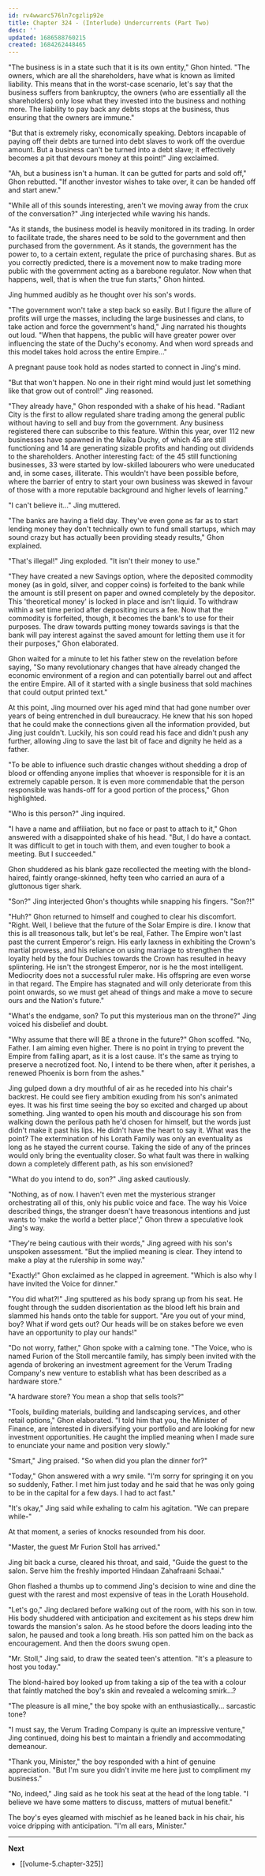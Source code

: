 ```yaml
---
id: rv4wwarc576ln7cgzlip92e
title: Chapter 324 - (Interlude) Undercurrents (Part Two)
desc: ''
updated: 1686588760215
created: 1684262448465
---
```


"The business is in a state such that it is its own entity," Ghon hinted. "The owners, which are all the shareholders, have what is known as limited liability. This means that in the worst-case scenario, let's say that the business suffers from bankruptcy, the owners (who are essentially all the shareholders) only lose what they invested into the business and nothing more. The liability to pay back any debts stops at the business, thus ensuring that the owners are immune."

"But that is extremely risky, economically speaking. Debtors incapable of paying off their debts are turned into debt slaves to work off the overdue amount. But a business can't be turned into a debt slave; it effectively becomes a pit that devours money at this point!" Jing exclaimed.

"Ah, but a business isn't a human. It can be gutted for parts and sold off," Ghon rebutted. "If another investor wishes to take over, it can be handed off and start anew."

"While all of this sounds interesting, aren't we moving away from the crux of the conversation?" Jing interjected while waving his hands.

"As it stands, the business model is heavily monitored in its trading. In order to facilitate trade, the shares need to be sold to the government and then purchased from the government. As it stands, the government has the power to, to a certain extent, regulate the price of purchasing shares. But as you correctly predicted, there is a movement now to make trading more public with the government acting as a barebone regulator. Now when that happens, well, that is when the true fun starts," Ghon hinted.

Jing hummed audibly as he thought over his son's words.

"The government won't take a step back so easily. But I figure the allure of profits will urge the masses, including the large businesses and clans, to take action and force the government's hand," Jing narrated his thoughts out loud. "When that happens, the public will have greater power over influencing the state of the Duchy's economy. And when word spreads and this model takes hold across the entire Empire..."

A pregnant pause took hold as nodes started to connect in Jing's mind.

"But that won't happen. No one in their right mind would just let something like that grow out of control!" Jing reasoned.

"They already have," Ghon responded with a shake of his head. "Radiant City is the first to allow regulated share trading among the general public without having to sell and buy from the government. Any business registered there can subscribe to this feature. Within this year, over 112 new businesses have spawned in the Maika Duchy, of which 45 are still functioning and 14 are generating sizable profits and handing out dividends to the shareholders. Another interesting fact: of the 45 still functioning businesses, 33 were started by low-skilled labourers who were uneducated and, in some cases, illiterate. This wouldn't have been possible before, where the barrier of entry to start your own business was skewed in favour of those with a more reputable background and higher levels of learning."

"I can't believe it..." Jing muttered.

"The banks are having a field day. They've even gone as far as to start lending money they don't technically own to fund small startups, which may sound crazy but has actually been providing steady results," Ghon explained.

"That's illegal!" Jing exploded. "It isn't their money to use."

"They have created a new Savings option, where the deposited commodity money (as in gold, silver, and copper coins) is forfeited to the bank while the amount is still present on paper and owned completely by the depositor. This 'theoretical money' is locked in place and isn't liquid. To withdraw within a set time period after depositing incurs a fee. Now that the commodity is forfeited, though, it becomes the bank's to use for their purposes. The draw towards putting money towards savings is that the bank will pay interest against the saved amount for letting them use it for their purposes," Ghon elaborated.

Ghon waited for a minute to let his father stew on the revelation before saying, "So many revolutionary changes that have already changed the economic environment of a region and can potentially barrel out and affect the entire Empire. All of it started with a single business that sold machines that could output printed text."

At this point, Jing mourned over his aged mind that had gone number over years of being entrenched in dull bureaucracy. He knew that his son hoped that he could make the connections given all the information provided, but Jing just couldn't. Luckily, his son could read his face and didn't push any further, allowing Jing to save the last bit of face and dignity he held as a father.

"To be able to influence such drastic changes without shedding a drop of blood or offending anyone implies that whoever is responsible for it is an extremely capable person. It is even more commendable that the person responsible was hands-off for a good portion of the process," Ghon highlighted.

"Who is this person?" Jing inquired.

"I have a name and affiliation, but no face or past to attach to it," Ghon answered with a disappointed shake of his head. "But, I do have a contact. It was difficult to get in touch with them, and even tougher to book a meeting. But I succeeded."

Ghon shuddered as his blank gaze recollected the meeting with the blond-haired, faintly orange-skinned, hefty teen who carried an aura of a gluttonous tiger shark.

"Son?" Jing interjected Ghon's thoughts while snapping his fingers. "Son?!"

"Huh?" Ghon returned to himself and coughed to clear his discomfort. "Right. Well, I believe that the future of the Solar Empire is dire. I know that this is all treasonous talk, but let's be real, Father. The Empire won't last past the current Emperor's reign. His early laxness in exhibiting the Crown's martial prowess, and his reliance on using marriage to strengthen the loyalty held by the four Duchies towards the Crown has resulted in heavy splintering. He isn't the strongest Emperor, nor is he the most intelligent. Mediocrity does not a successful ruler make. His offspring are even worse in that regard. The Empire has stagnated and will only deteriorate from this point onwards, so we must get ahead of things and make a move to secure ours and the Nation's future."

"What's the endgame, son? To put this mysterious man on the throne?" Jing voiced his disbelief and doubt.

"Why assume that there will BE a throne in the future?" Ghon scoffed. "No, Father. I am aiming even higher. There is no point in trying to prevent the Empire from falling apart, as it is a lost cause. It's the same as trying to preserve a necrotized foot. No, I intend to be there when, after it perishes, a renewed Phoenix is born from the ashes."

Jing gulped down a dry mouthful of air as he receded into his chair's backrest. He could see fiery ambition exuding from his son's animated eyes. It was his first time seeing the boy so excited and charged up about something. Jing wanted to open his mouth and discourage his son from walking down the perilous path he'd chosen for himself, but the words just didn't make it past his lips. He didn't have the heart to say it. What was the point? The extermination of his Lorath Family was only an eventuality as long as he stayed the current course. Taking the side of any of the princes would only bring the eventuality closer. So what fault was there in walking down a completely different path, as his son envisioned?

"What do you intend to do, son?" Jing asked cautiously.

"Nothing, as of now. I haven't even met the mysterious stranger orchestrating all of this, only his public voice and face. The way his Voice described things, the stranger doesn't have treasonous intentions and just wants to 'make the world a better place'," Ghon threw a speculative look Jing's way.

"They're being cautious with their words," Jing agreed with his son's unspoken assessment. "But the implied meaning is clear. They intend to make a play at the rulership in some way."

"Exactly!" Ghon exclaimed as he clapped in agreement. "Which is also why I have invited the Voice for dinner."

"You did what?!" Jing sputtered as his body sprang up from his seat. He fought through the sudden disorientation as the blood left his brain and slammed his hands onto the table for support. "Are you out of your mind, boy? What if word gets out? Our heads will be on stakes before we even have an opportunity to play our hands!"

"Do not worry, father," Ghon spoke with a calming tone. "The Voice, who is named Furion of the Stoll mercantile family, has simply been invited with the agenda of brokering an investment agreement for the Verum Trading Company's new venture to establish what has been described as a hardware store."

"A hardware store? You mean a shop that sells tools?"

"Tools, building materials, building and landscaping services, and other retail options," Ghon elaborated. "I told him that you, the Minister of Finance, are interested in diversifying your portfolio and are looking for new investment opportunities. He caught the implied meaning when I made sure to enunciate your name and position very slowly."

"Smart," Jing praised. "So when did you plan the dinner for?"

"Today," Ghon answered with a wry smile. "I'm sorry for springing it on you so suddenly, Father. I met him just today and he said that he was only going to be in the capital for a few days. I had to act fast."

"It's okay," Jing said while exhaling to calm his agitation. "We can prepare while-"

At that moment, a series of knocks resounded from his door.

"Master, the guest Mr Furion Stoll has arrived."

Jing bit back a curse, cleared his throat, and said, "Guide the guest to the salon. Serve him the freshly imported Hindaan Zahafraani Schaai."

Ghon flashed a thumbs up to commend Jing's decision to wine and dine the guest with the rarest and most expensive of teas in the Lorath Household.

"Let's go," Jing declared before walking out of the room, with his son in tow. His body shuddered with anticipation and excitement as his steps drew him towards the mansion's salon. As he stood before the doors leading into the salon, he paused and took a long breath. His son patted him on the back as encouragement. And then the doors swung open.

"Mr. Stoll," Jing said, to draw the seated teen's attention. "It's a pleasure to host you today."

The blond-haired boy looked up from taking a sip of the tea with a colour that faintly matched the boy's skin and revealed a welcoming smirk...?

"The pleasure is all mine," the boy spoke with an enthusiastically... sarcastic tone?

"I must say, the Verum Trading Company is quite an impressive venture," Jing continued, doing his best to maintain a friendly and accommodating demeanour.

"Thank you, Minister," the boy responded with a hint of genuine appreciation. "But I'm sure you didn't invite me here just to compliment my business."

"No, indeed," Jing said as he took his seat at the head of the long table. "I believe we have some matters to discuss, matters of mutual benefit."

The boy's eyes gleamed with mischief as he leaned back in his chair, his voice dripping with anticipation. "I'm all ears, Minister."

____

**Next**
* [[volume-5.chapter-325]]